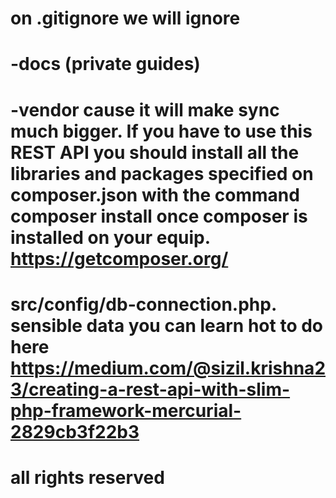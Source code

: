 # on .gitignore we will ignore 

# -docs (private guides) 

# -vendor cause it will make sync much bigger. If you have to use this REST API you should install all the libraries and packages specified on composer.json with the command composer install once composer is installed on your equip. https://getcomposer.org/

# src/config/db-connection.php. sensible data you can learn hot to do here https://medium.com/@sizil.krishna23/creating-a-rest-api-with-slim-php-framework-mercurial-2829cb3f22b3

# all rights reserved